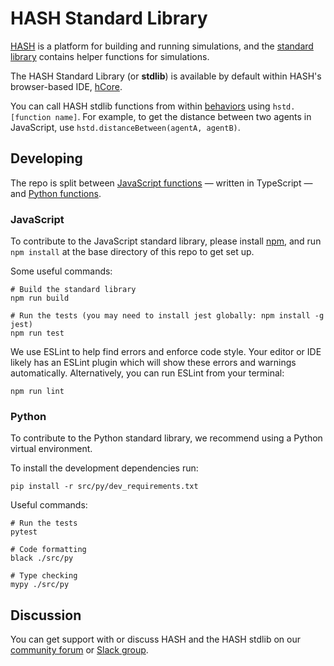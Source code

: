 # HASH Standard Library
[HASH](https://hash.ai) is a platform for building and running simulations, and the [standard library](https://docs.hash.ai/core/libraries) contains helper functions for simulations.

The HASH Standard Library (or **stdlib**) is available by default within HASH's browser-based IDE, [hCore](https://hash.ai/platform/core).

You can call HASH stdlib functions from within [behaviors](https://docs.hash.ai/core/behaviors) using `hstd.[function name]`. For example, to get the distance between two agents in JavaScript, use `hstd.distanceBetween(agentA, agentB)`.

## Developing

The repo is split between [JavaScript functions](https://github.com/hashintel/hash/tree/master/packages/engine/stdlib/src/ts) — written in TypeScript — and [Python functions](https://github.com/hashintel/hash/tree/master/packages/engine/src/stdlib/py).

### JavaScript

To contribute to the JavaScript standard library, please install [npm](https://www.npmjs.com/get-npm), and run `npm install` at the base directory of this repo to get set up.

Some useful commands:
```
# Build the standard library
npm run build

# Run the tests (you may need to install jest globally: npm install -g jest)
npm run test
```

We use ESLint to help find errors and enforce code style. Your editor or IDE likely has an ESLint plugin which will show these errors and warnings automatically. Alternatively, you can run ESLint from your terminal:
```
npm run lint
```

### Python

To contribute to the Python standard library, we recommend using a Python virtual
environment.

To install the development dependencies run:
```
pip install -r src/py/dev_requirements.txt
```

Useful commands:
```
# Run the tests
pytest

# Code formatting
black ./src/py

# Type checking
mypy ./src/py
```


## Discussion
You can get support with or discuss HASH and the HASH stdlib on our [community forum](https://community.hash.ai/) or [Slack group](https://hash.ai/slack).
